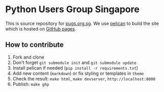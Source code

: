 # Python Users Group Singapore

This is source repository for [pugs.org.sg](http://pugs.org.sg). We use [pelican](http://docs.getpelican.com/) to build the site which is hosted on [GitHub pages](http://pages.github.com/).

## How to contribute

1. Fork and clone
1. Don't forget `git submodule init` and `git submodule update`
1. Install pelican if needed (`pip install -r requirements.txt`)
1. Add new content (`markdown`) or fix styling or templates in `theme`
1. Check the result: `make html`, `make devserver`, `http://localhost:8000`
1. Publish: `make ghp`
